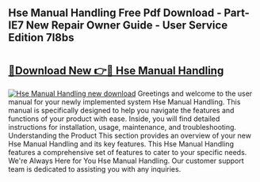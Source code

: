 ## Hse Manual Handling Free Pdf Download - Part-IE7 New Repair Owner Guide - User Service Edition 7I8bs

# <h2><a href="http://cf12928.oget.top/?id=Hse+Manual+Handling">🔗Download New 👉🔴 Hse Manual Handling</a></h2>

[![Hse Manual Handling new download](https://i.imgur.com/5g1atiW.png)](http://cf12928.oget.top/?id=Hse+Manual+Handling)
Greetings and welcome to the user manual for your newly implemented system Hse Manual Handling. This manual is specifically designed to help you navigate the features and functions of your product with ease. Inside, you will find detailed instructions for installation, usage, maintenance, and troubleshooting. Understanding the Product This section provides an overview of your new Hse Manual Handling and its key features. This Hse Manual Handling features a comprehensive set of features to cater to your specific needs. We're Always Here for You Hse Manual Handling. Our customer support team is dedicated to assisting you with any inquiries.

